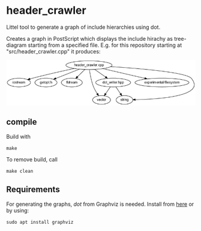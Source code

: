 # header_crawler

Littel tool to generate a graph of include hierarchies using dot.

Creates a graph in PostScript which displays the include hirachy as tree-diagram starting from a specified file. 
E.g. for this repository starting at "src/header_crawler.cpp" it produces:

![header_crawler example result](imgs/headers.jpg)

## compile

Build with

	make
	
To remove build, call

	make clean

## Requirements

For generating the graphs, _dot_ from Graphviz is needed. Install from [here](https://graphviz.org/download/) or by using:

	sudo apt install graphviz
